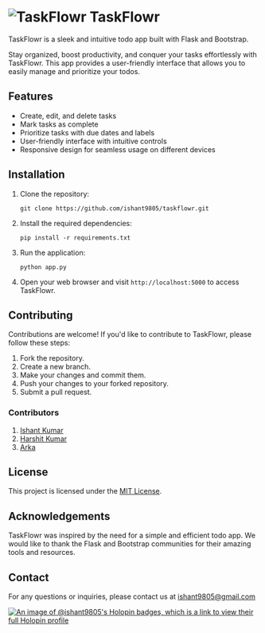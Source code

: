 # ![TaskFlowr](static/icons8-todo-list-arcade-96.ico "TaskFlowr") TaskFlowr

TaskFlowr is a sleek and intuitive todo app built with Flask and Bootstrap.

Stay organized, boost productivity, and conquer your tasks effortlessly with TaskFlowr. This app provides a user-friendly interface that allows you to easily manage and prioritize your todos.

## Features

- Create, edit, and delete tasks
- Mark tasks as complete
- Prioritize tasks with due dates and labels
- User-friendly interface with intuitive controls
- Responsive design for seamless usage on different devices

## Installation

1. Clone the repository:

   ```shell
   git clone https://github.com/ishant9805/taskflowr.git
   ```

2. Install the required dependencies:

   ```shell
   pip install -r requirements.txt
   ```

3. Run the application:

   ```shell
   python app.py
   ```

4. Open your web browser and visit `http://localhost:5000` to access TaskFlowr.

## Contributing

Contributions are welcome! If you'd like to contribute to TaskFlowr, please follow these steps:

1. Fork the repository.
2. Create a new branch.
3. Make your changes and commit them.
4. Push your changes to your forked repository.
5. Submit a pull request.

### Contributors

1. [Ishant Kumar](github.com/ishant9805)
2. [Harshit Kumar](github.com/harshit81201)
3. [Arka](github.com/Nevrohelios)

## License

This project is licensed under the [MIT License](LICENSE).

## Acknowledgements

TaskFlowr was inspired by the need for a simple and efficient todo app. We would like to thank the Flask and Bootstrap communities for their amazing tools and resources.

## Contact

For any questions or inquiries, please contact us at [ishant9805@gmail.com](ishant9805@gmail.com)

[![An image of @ishant9805's Holopin badges, which is a link to view their full Holopin profile](https://holopin.me/ishant9805)](https://holopin.io/@ishant9805)